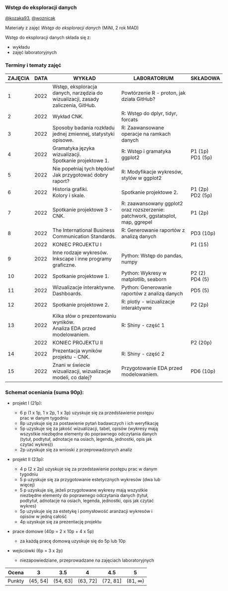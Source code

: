 ### Wstęp do eksploracji danych

[@kozaka93](https://github.com/kozaka93), [@woznicak](https://github.com/woznicak)

Materiały z zajęć *Wstęp do eksploracji danych* (MiNI, 2 rok MAD)

Wstęp do eksploracji danych składa się z:

-   wykładu
-   zajęć laboratoryjnych

### Terminy i tematy zajęć 
<table style="undefined;table-layout: fixed; width: 700px">
<colgroup>
<col style="width: 72.116667px">
<col style="width: 49.116667px">
<col style="width: 237.116667px">
<col style="width: 237.116667px">
<col style="width: 95.116667px">
</colgroup>
<thead>
  <tr>
    <th>ZAJĘCIA</th>
    <th>DATA</th>
    <th>WYKŁAD</th>
    <th>LABORATORIUM</th>
    <th>SKŁADOWA</th>
  </tr>
</thead>
<tbody>
  <tr>
    <td rowspan="2">1</td>
    <td rowspan="2">2022</td>
    <td rowspan="2">Wstęp, eksploracja danych, narzędzia do wizualizacji, zasady zaliczenia, GitHub.</td>
    <td rowspan="2">Powtórzenie R - proton, jak działa GitHub?</td>
    <td rowspan="2"></td>
  </tr>
  <tr>
  </tr>
  <tr>
    <td rowspan="2">2</td>
    <td rowspan="2">2022</td>
    <td rowspan="2">Wykład CNK.</td>
    <td rowspan="2">R: Wstęp do dplyr, tidyr, forcats</td>
    <td rowspan="2"></td>
  </tr>
  <tr>
  </tr>
  <tr>
    <td rowspan="2">3</td>
    <td rowspan="2">2022</td>
    <td rowspan="2">Sposoby badania rozkładu jednej zmiennej, statystyki opisowe.</td>
    <td rowspan="2">R: Zaawansowane operacje na ramkach danych</td>
    <td rowspan="2"></td>
  </tr>
  <tr>
  </tr>
  <tr>
    <td rowspan="2">4</td>
    <td rowspan="2">2022</td>
    <td rowspan="2">Gramatyka języka wizualizacji.<br>Spotkanie projektowe 1.</td>
    <td rowspan="2">R: Wstęp i gramatyka ggplot2</td>
    <td rowspan="2">P1 (1p)<br>PD1 (5p)</td>
  </tr>
  <tr>
  </tr>
  <tr>
    <td rowspan="2">5</td>
    <td rowspan="2">2022</td>
    <td rowspan="2">Nie popełniaj tych błędów!<br>Jak przygotować dobry raport? </td>
    <td rowspan="2">R: Modyfikacje wykresów, stylów w ggplot2</td>
    <td rowspan="2"></td>
  </tr>
  <tr>
  </tr>
  <tr>
    <td rowspan="2">6</td>
    <td rowspan="2">2022</td>
    <td rowspan="2">Historia grafiki.<br>Kolory i skale.</td>
    <td rowspan="2">Spotkanie projektowe 2.</td>
    <td rowspan="2">P1 (2p)<br>PD2 (5p)</td>
  </tr>
  <tr>
  </tr>
  <tr>
    <td rowspan="2">7</td>
    <td rowspan="2">2022</td>
    <td rowspan="2">Spotkanie projektowe 3 - CNK.</td>
    <td rowspan="2">R: zaawansowany ggplot2 oraz rozszerzenie: patchwork, ggstatsplot, map, ggrepel</td>
    <td rowspan="2">P1 (2p)</td>
  </tr>
  <tr>
  </tr>
  <tr>
    <td rowspan="2">8</td>
    <td rowspan="2">2022</td>
    <td rowspan="2">The International Business Communication Standards.</td>
    <td rowspan="2">R: Generowanie raportów z analizą danych</td>
    <td rowspan="2">PD3 (10p)</td>
  </tr>
  <tr>
  </tr>
  <tr>
    <td></td>
    <td>2022</td>
    <td colspan="2">KONIEC PROJEKTU I </td>
    <td>P1 (15)</td>
  </tr>
  <tr>
    <td rowspan="2">9</td>
    <td rowspan="2">2022</td>
    <td rowspan="2">Inne rodzaje wykresów. <br>Inkscape i inne programy graficzne.</td>
    <td rowspan="2">Python: Wstęp do pandas, numpy</td>
    <td rowspan="2"></td>
  </tr>
  <tr>
  </tr>
  <tr>
    <td rowspan="2">10</td>
    <td rowspan="2">2022</td>
    <td rowspan="2">Spotkanie projektowe 1.</td>
    <td rowspan="2">Python: Wykresy w matplotlib, seaborn</td>
    <td rowspan="2">P2 (2) <br>PD4 (5)</td>
  </tr>
  <tr>
  </tr>
  <tr>
    <td rowspan="2">11</td>
    <td rowspan="2">2022</td>
    <td rowspan="2">Wizualizacje interaktywne. Dashboards.</td>
    <td rowspan="2">Python: Generowanie raportów z analizą danych</td>
    <td rowspan="2">PD5 (5)</td>
  </tr>
  <tr>
  </tr>
  <tr>
    <td rowspan="2">12</td>
    <td rowspan="2">2022</td>
    <td rowspan="2">Spotkanie projektowe 2.</td>
    <td rowspan="2">R: plotly - wizualizacje interaktywne</td>
    <td rowspan="2">P2 (2p)</td>
  </tr>
  <tr>
  </tr>
  <tr>
    <td rowspan="2">13</td>
    <td rowspan="2">2022</td>
    <td rowspan="2">Kilka słów o prezentowaniu wyników.<br>Analiza EDA przed modelowaniem.</td>
    <td rowspan="2">R: Shiny - część 1</td>
    <td rowspan="2"></td>
  </tr>
  <tr>
  </tr>
  <tr>
    <td></td>
    <td>2022</td>
    <td colspan="2">KONIEC PROJEKTU II </td>
    <td>P2 (20p)</td>
  </tr>
  <tr>
    <td rowspan="2">14</td>
    <td rowspan="2">2022</td>
    <td rowspan="2">Prezentacja wyników projektu - CNK.</td>
    <td rowspan="2">R: Shiny - część 2</td>
    <td rowspan="2"></td>
  </tr>
  <tr>
  </tr>
  <tr>
    <td rowspan="2">15</td>
    <td rowspan="2">2022</td>
    <td rowspan="2">Znani w świecie wizualizacji, wizualizacje modeli, co dalej?</td>
    <td rowspan="2">Przygotowanie EDA przed modelowaniem.</td>
    <td rowspan="2">PD6 (10p)</td>
  </tr>
  <tr>
  </tr>
</tbody>
</table>


### Schemat oceniania (suma 90p):

-  projekt I (21p):
	-	6 p (1 x 1p, 1 x 2p, 1 x 3p) uzyskuje się za przedstawienie postępu prac w danym tygodniu
	-	8p uzyskuje się za postawienie pytań badawczych i ich weryfikację
	-	5p uzyskuje się za jakość wizualizacji, tabel, opisów (wykresy mają wszystkie niezbędne elementy do poprawnego odczytania danych (tytuł, podtytuł, adnotacje na osiach, legenda, jednostki, opis jak czytać wykres))
	-	2p uzyskuje się za wnioski z przeprowadzonych analiz

-  projekt II (23p):
	- 4 p (2 x 2p) uzyskuje się za przedstawienie postępu prac w danym tygodniu
	- 5 p uzyskuje się za przygotowanie estetycznych wykresów (dwa lub więcej)
	- 5 p uzyskuje się, jeżeli przygotowane wykresy mają wszystkie niezbędne elementy do poprawnego odczytania danych (tytuł, podtytuł, adnotacje na osiach, legenda, jednostki, opis jak czytać wykres)
	- 5p uzyskuje się za estetykę i pomysłowość aranżacji wykresów i opisów w jedną całość
	- 4p uzyskuje się za prezentację projektu

-  prace domowe (40p = 2 x 10p + 4 x 5p)
	- za każdą pracę domową uzyskuje się do 5p lub 10p

- wejściówki (6p = 3 x 2p)
	- niezapowiedziane, przeprowadzane na zajęciach laboratoryjnych 
    
    
| Ocena |  3 | 3.5 | 4 | 4.5 | 5 |
|:---:|:---:|:---:|:---:|:---:|:---:|
| Punkty   | (45, 54] | (54, 63] | (63, 72] | (72, 81] | (81, ∞) |
